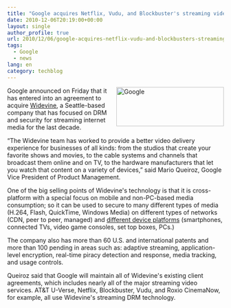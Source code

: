 ```yaml
---
title: "Google acquires Netflix, Vudu, and Blockbuster's streaming video DRM provider Widevine"
date: 2010-12-06T20:19:00+00:00
layout: single
author_profile: true
url: 2010/12/06/google-acquires-netflix-vudu-and-blockbusters-streaming-video-drm-provider-widevine/
tags:
  - Google
  - news
lang: en
category: techblog
---
```

[<img title="Google" border="0" alt="Google" align="right" src="http://lh5.ggpht.com/_vaUVXcmC3OI/TP0-S1qwMMI/AAAAAAAADWQ/XEELzbk7l3s/Google_thumb%5B1%5D.png?imgmax=800" width="250" height="91" />](http://lh3.ggpht.com/_vaUVXcmC3OI/TP0-QCFtmaI/AAAAAAAADWM/LPwg_UjbyLI/s1600-h/Google%5B3%5D.png)Google announced on Friday that it has entered into an agreement to acquire [Widevine](http://www.widevine.com/), a Seattle-based company that has focused on DRM and security for streaming internet media for the last decade.

“The Widevine team has worked to provide a better video delivery experience for businesses of all kinds: from the studios that create your favorite shows and movies, to the cable systems and channels that broadcast them online and on TV, to the hardware manufacturers that let you watch that content on a variety of devices,” said Mario Queiroz, Google Vice President of Product Management.

One of the big selling points of Widevine's technology is that it is cross-platform with a special focus on mobile and non-PC-based media consumption; so it can be used to secure to many different types of media (H.264, Flash, QuickTime, Windows Media) on different types of networks (CDN, peer to peer, managed) and [different device platforms](http://www.widevine.com/available_platforms.html) (smartphones, connected TVs, video game consoles, set top boxes, PCs.)

The company also has more than 60 U.S. and international patents and more than 100 pending in areas such as: adaptive streaming, application-level encryption, real-time piracy detection and response, media tracking, and usage controls.

Queiroz said that Google will maintain all of Widevine's existing client agreements, which includes nearly all of the major streaming video services. AT&T U-Verse, Netflix, Blockbuster, Vudu, and Roxio CinemaNow, for example, all use Widevine's streaming DRM technology.